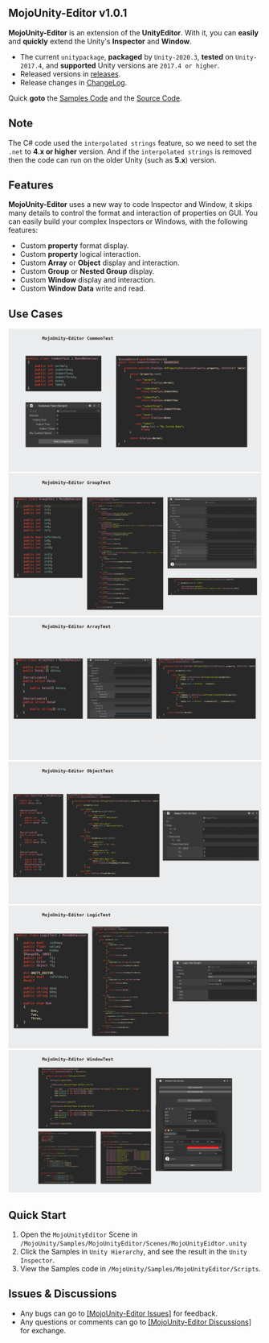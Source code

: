 ## MojoUnity-Editor v1.0.1

**MojoUnity-Editor** is an extension of the **UnityEditor**. With it, you can **easily** and **quickly** extend the Unity's **Inspector** and **Window**.

* The current `unitypackage`, **packaged** by `Unity-2020.3`, **tested** on `Unity-2017.4`, and **supported** Unity versions are `2017.4 or higher`.  
* Released versions in [releases](https://github.com/scottcgi/MojoUnity-Packages/releases).
* Release changes in [ChangeLog](./ChangeLog.md).

Quick **goto** the [Samples Code](./Src/MojoUnity/Samples/MojoUnityEditor/Scripts/) and the [Source Code](./Src/MojoUnity/Scripts/Editor/BaseEditor).

## Note

The C# code used the `interpolated strings` feature, so we need to set the `.net` to **4.x or higher** version. And if the `interpolated strings` is removed then the code can run on the older Unity (such as **5.x**) version.

## Features

**MojoUnity-Editor** uses a new way to code Inspector and Window, it skips many details to control the format and interaction of properties on GUI. You can easily build your complex Inspectors or Windows, with the following features:

* Custom **property** format display.
* Custom **property** logical interaction.
* Custom **Array** or **Object** display and interaction.
* Custom **Group** or **Nested Group** display.
* Custom **Window** display and interaction.
* Custom **Window Data** write and read.

## Use Cases

![Common Test](./Images/CommonTest.png "Common Test")
![Group Test](./Images/GroupTest.png "Group Test")
![Array Test](./Images/ArrayTest.png "Array Test")
![Object Test](./Images/ObjectTest.png "Object Test")
![Logic Test](./Images/LogicTest.png "Logic Test")
![Window Test](./Images/WindowTest.png "Window Test")

## Quick Start

1. Open the `MojoUnityEditor` Scene in `/MojoUnity/Samples/MojoUnityEditor/Scenes/MojoUnityEidtor.unity`
2. Click the Samples in `Unity Hierarchy`, and see the result in the `Unity Inspector`.
3. View the Samples code in `/MojoUnity/Samples/MojoUnityEditor/Scripts`.

## Issues & Discussions

* Any bugs can go to [[MojoUnity-Editor Issues]](https://github.com/scottcgi/MojoUnity-Packages/labels/MojoUnity-Editor) for feedback.
* Any questions or comments can go to [[MojoUnity-Editor Discussions]](https://github.com/scottcgi/MojoUnity-Packages/discussions/categories/mojounity-editor) for exchange.
